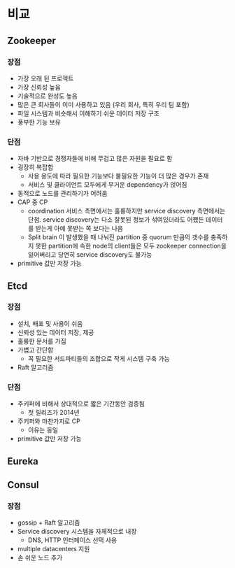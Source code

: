 # 비교

## Zookeeper

### 장점

- 가장 오래 된 프로젝트
- 가장 신뢰성 높음
- 기술적으로 완성도 높음
- 많은 큰 회사들이 이미 사용하고 있음 (우리 회사, 특히 우리 팀 포함)
- 파일 시스템과 비슷해서 이해하기 쉬운 데이터 저장 구조
- 풍부한 기능 보유

### 단점

- 자바 기반으로 경쟁자들에 비해 무겁고 많은 자원을 필요로 함
- 굉장히 복잡함
  - 사용 용도에 따라 필요한 기능보다 불필요한 기능이 더 많은 경우가 존재
  - 서비스 및 클라이언트 모두에게 무거운 dependency가 얹어짐
- 동적으로 노드를 관리하기가 어려움
- CAP 중 CP
  - coordination 서비스 측면에서는 훌륭하지만 service discovery 측면에서는 단점. service discovery는 다소 잘못된 정보가 섞여있더라도 어쨌든 데이터를 받는게 아예 못받는 쪽 보다는 나음
  - Split brain 이 발생했을 때 나눠진 partition 중 quorum 만큼의 갯수를 충족하지 못한 partition에 속한 node의 client들은 모두 zookeeper connection을 잃어버리고 당연히 service discovery도 불가능
- primitive 값만 저장 가능


## Etcd

### 장점

- 설치, 배포 및 사용이 쉬움
- 신뢰성 있는 데이터 저장, 제공
- 훌륭한 문서를 가짐
- 가볍고 간단함
  - 꼭 필요한 서드파티들의 조합으로 작게 시스템 구축 가능
- Raft 알고리즘

### 단점

- 주키퍼에 비해서 상대적으로 짧은 기간동안 검증됨
  - 첫 릴리즈가 2014년
- 주키퍼와 마찬가지로 CP
  - 이유는 동일
- primitive 값만 저장 가능

## Eureka

## Consul

### 장점

- gossip + Raft 알고리즘
- Service discovery 시스템을 자체적으로 내장
  - DNS, HTTP 인터페이스 선택 사용
- multiple datacenters 지원
- 손 쉬운 노드 추가

